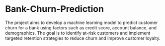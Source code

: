 # Bank-Churn-Prediction
The project aims to develop a machine learning model to predict customer churn for a bank using factors such as credit score, account balance, and demographics. The goal is to identify at-risk customers and implement targeted retention strategies to reduce churn and improve customer loyalty.
